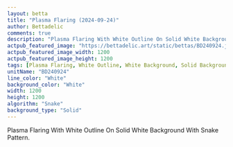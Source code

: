```yaml
---
layout: betta
title: "Plasma Flaring (2024-09-24)"
author: Bettadelic
comments: true
description: "Plasma Flaring With White Outline On Solid White Background With Snake Pattern."
actpub_featured_image: "https://bettadelic.art/static/bettas/BD240924.jpg"
actpub_featured_image_width: 1200
actpub_featured_image_height: 1200
tags: [Plasma Flaring, White Outline, White Background, Solid Background Pattern, Snake Pattern, September 2024]
unitName: "BD240924"
line_color: "White"
background_color: "White"
width: 1200
height: 1200
algorithm: "Snake"
background_type: "Solid"
---
```


Plasma Flaring With White Outline On Solid White Background With Snake Pattern.
